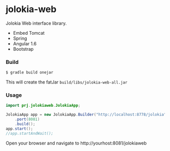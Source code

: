 # jolokia-web

Jolokia Web interface library.
  - Embed Tomcat
  - Spring
  - Angular 1.6
  - Bootstrap

### Build
```sh
$ gradle build onejar
```
This will create the fatJar `build/libs/jolokia-web-all.jar`

### Usage
```java
import prj.jolokiaweb.JolokiaApp;

JolokiaApp app = new JolokiaApp.Builder("http://localhost:8778/jolokia")
    .port(8081)
    .build();
app.start();
//app.startAndWait();
```

Open your browser and navigate to http://yourhost:8081/jolokiaweb